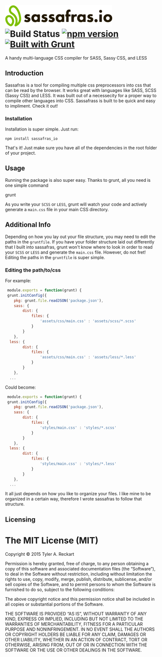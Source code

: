 # <img src="assets/sassafras_logo.png" alt="sassafras logo"> ![Build Status](https://travis-ci.org/tylerreckart/sassafras.svg?branch=master) [![npm version](https://badge.fury.io/js/sassafras_io.svg)](http://badge.fury.io/js/sassafras_io) [![Built with Grunt](https://cdn.gruntjs.com/builtwith.png)](http://gruntjs.com/)
A handy multi-language CSS compiler for SASS, Sassy CSS, and LESS

## Introduction

Sassafras is a tool for compiling multiple css preprocessors into css that can be read by the browser. It works great with languages like SASS, SCSS (Sassy CSS) and LESS. It was built out of a necessecity for a proper way to compile other languages into CSS. Sassafrass is built to be quick and easy to impliment. Check it out!

### Installation

Installation is super simple. Just run:

    npm install sassafras_io

That's it! Just make sure you have all of the dependencies in the root folder of your project.

## Usage

Running the package is also super easy. Thanks to grunt, all you need is one simple command

   grunt

As you write your `SCSS` or `LESS`, grunt will watch your code and actively generate a `main.css` file in your main CSS directory.

## Additional Info

Depending on how you lay out your file structure, you may need to edit the paths in the `gruntfile`. If you have your folder structure laid out differently that I built into sassafras, grunt won't know where to look in order to read your `SCSS` or `LESS` and generate the `main.css` file. However, do not fret! Editing the paths in the `gruntfile` is super simple.

### Editing the path/to/css
For example:
```js
 module.exports = function(grunt) {
 grunt.initConfig({
	pkg: grunt.file.readJSON('package.json'),
	sass: {
		dist: {
			files: {
				'assets/css/main.css' : 'assets/scss/*.scss'
			}
		}
	},
  less: {
		dist: {
			files: {
				'assets/css/main.css' : 'assets/less/*.less'
			}
		}
	},
  ...
```
Could become:
```js
 module.exports = function(grunt) {
 grunt.initConfig({
	pkg: grunt.file.readJSON('package.json'),
	sass: {
		dist: {
			files: {
				'styles/main.css' : 'styles/*.scss'
			}
		}
	},
  less: {
		dist: {
			files: {
				'styles/main.css' : 'styles/*.less'
			}
		}
	},
  ...
```
It all just depends on how you like to organize your files. I like mine to be organized in a certain way, therefore I wrote sassafras to follow that structure.

## Licensing 

The MIT License (MIT)
=====================

Copyright © 2015 Tyler A. Reckart

Permission is hereby granted, free of charge, to any person
obtaining a copy of this software and associated documentation
files (the “Software”), to deal in the Software without
restriction, including without limitation the rights to use,
copy, modify, merge, publish, distribute, sublicense, and/or sell
copies of the Software, and to permit persons to whom the
Software is furnished to do so, subject to the following
conditions:

The above copyright notice and this permission notice shall be
included in all copies or substantial portions of the Software.

THE SOFTWARE IS PROVIDED “AS IS”, WITHOUT WARRANTY OF ANY KIND,
EXPRESS OR IMPLIED, INCLUDING BUT NOT LIMITED TO THE WARRANTIES
OF MERCHANTABILITY, FITNESS FOR A PARTICULAR PURPOSE AND
NONINFRINGEMENT. IN NO EVENT SHALL THE AUTHORS OR COPYRIGHT
HOLDERS BE LIABLE FOR ANY CLAIM, DAMAGES OR OTHER LIABILITY,
WHETHER IN AN ACTION OF CONTRACT, TORT OR OTHERWISE, ARISING
FROM, OUT OF OR IN CONNECTION WITH THE SOFTWARE OR THE USE OR
OTHER DEALINGS IN THE SOFTWARE.
